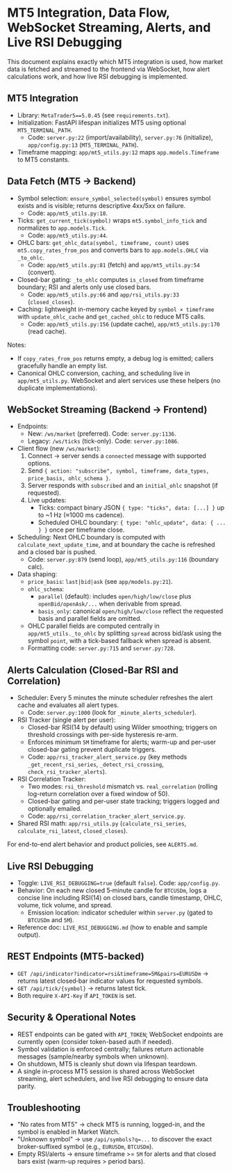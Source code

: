# MT5 Integration, Data Flow, WebSocket Streaming, Alerts, and Live RSI Debugging

This document explains exactly which MT5 integration is used, how market data is fetched and streamed to the frontend via WebSocket, how alert calculations work, and how live RSI debugging is implemented.

## MT5 Integration
- Library: `MetaTrader5==5.0.45` (see `requirements.txt`).
- Initialization: FastAPI lifespan initializes MT5 using optional `MT5_TERMINAL_PATH`.
  - Code: `server.py:22` (import/availability), `server.py:76` (initialize), `app/config.py:13` (`MT5_TERMINAL_PATH`).
- Timeframe mapping: `app/mt5_utils.py:12` maps `app.models.Timeframe` to MT5 constants.

## Data Fetch (MT5 → Backend)
- Symbol selection: `ensure_symbol_selected(symbol)` ensures symbol exists and is visible; returns descriptive 4xx/5xx on failure.
  - Code: `app/mt5_utils.py:18`.
- Ticks: `get_current_tick(symbol)` wraps `mt5.symbol_info_tick` and normalizes to `app.models.Tick`.
  - Code: `app/mt5_utils.py:44`.
- OHLC bars: `get_ohlc_data(symbol, timeframe, count)` uses `mt5.copy_rates_from_pos` and converts bars to `app.models.OHLC` via `_to_ohlc`.
  - Code: `app/mt5_utils.py:81` (fetch) and `app/mt5_utils.py:54` (convert).
- Closed-bar gating: `_to_ohlc` computes `is_closed` from timeframe boundary; RSI and alerts only use closed bars.
  - Code: `app/mt5_utils.py:66` and `app/rsi_utils.py:33` (`closed_closes`).
- Caching: lightweight in-memory cache keyed by `symbol × timeframe` with `update_ohlc_cache` and `get_cached_ohlc` to reduce MT5 calls.
  - Code: `app/mt5_utils.py:156` (update cache), `app/mt5_utils.py:170` (read cache).

Notes:
- If `copy_rates_from_pos` returns empty, a debug log is emitted; callers gracefully handle an empty list.
- Canonical OHLC conversion, caching, and scheduling live in `app/mt5_utils.py`. WebSocket and alert services use these helpers (no duplicate implementations).

## WebSocket Streaming (Backend → Frontend)
- Endpoints:
  - New: `/ws/market` (preferred). Code: `server.py:1136`.
  - Legacy: `/ws/ticks` (tick-only). Code: `server.py:1086`.
- Client flow (new `/ws/market`):
  1) Connect → server sends a `connected` message with supported options.
  2) Send `{ action: "subscribe", symbol, timeframe, data_types, price_basis, ohlc_schema }`.
  3) Server responds with `subscribed` and an `initial_ohlc` snapshot (if requested).
  4) Live updates:
     - Ticks: compact binary JSON `{ type: "ticks", data: [...] }` up to ~1 Hz (≈1000 ms cadence).
     - Scheduled OHLC boundary: `{ type: "ohlc_update", data: { ... } }` once per timeframe close.
- Scheduling: Next OHLC boundary is computed with `calculate_next_update_time`, and at boundary the cache is refreshed and a closed bar is pushed.
  - Code: `server.py:879` (send loop), `app/mt5_utils.py:116` (boundary calc).
- Data shaping:
  - `price_basis`: `last|bid|ask` (see `app/models.py:21`).
  - `ohlc_schema`:
    - `parallel` (default): includes `open/high/low/close` plus `openBid/openAsk/...` when derivable from spread.
    - `basis_only`: canonical `open/high/low/close` reflect the requested basis and parallel fields are omitted.
  - OHLC parallel fields are computed centrally in `app/mt5_utils._to_ohlc` by splitting `spread` across bid/ask using the symbol `point`, with a tick-based fallback when spread is absent.
  - Formatting code: `server.py:715` and `server.py:728`.

## Alerts Calculation (Closed-Bar RSI and Correlation)
- Scheduler: Every 5 minutes the minute scheduler refreshes the alert cache and evaluates all alert types.
  - Code: `server.py:1000` (look for `_minute_alerts_scheduler`).
- RSI Tracker (single alert per user):
  - Closed-bar RSI(14 by default) using Wilder smoothing; triggers on threshold crossings with per-side hysteresis re-arm.
  - Enforces minimum `5M` timeframe for alerts; warm-up and per-user closed-bar gating prevent duplicate triggers.
  - Code: `app/rsi_tracker_alert_service.py` (key methods `_get_recent_rsi_series`, `_detect_rsi_crossing`, `check_rsi_tracker_alerts`).
- RSI Correlation Tracker:
  - Two modes: `rsi_threshold` mismatch vs. `real_correlation` (rolling log-return correlation over a fixed window of 50).
  - Closed-bar gating and per-user state tracking; triggers logged and optionally emailed.
  - Code: `app/rsi_correlation_tracker_alert_service.py`.
- Shared RSI math: `app/rsi_utils.py` (`calculate_rsi_series`, `calculate_rsi_latest`, `closed_closes`).

For end-to-end alert behavior and product policies, see `ALERTS.md`.

## Live RSI Debugging
- Toggle: `LIVE_RSI_DEBUGGING=true` (default `false`). Code: `app/config.py`.
- Behavior: On each new closed 5‑minute candle for `BTCUSDm`, logs a concise line including RSI(14) on closed bars, candle timestamp, OHLC, volume, tick volume, and spread.
  - Emission location: indicator scheduler within `server.py` (gated to `BTCUSDm` and `5M`).
- Reference doc: `LIVE_RSI_DEBUGGING.md` (how to enable and sample output).

## REST Endpoints (MT5-backed)
- `GET /api/indicator?indicator=rsi&timeframe=5M&pairs=EURUSDm` → returns latest closed‑bar indicator values for requested symbols.
- `GET /api/tick/{symbol}` → returns latest tick.
- Both require `X-API-Key` if `API_TOKEN` is set.

## Security & Operational Notes
- REST endpoints can be gated with `API_TOKEN`; WebSocket endpoints are currently open (consider token-based auth if needed).
- Symbol validation is enforced centrally; failures return actionable messages (sample/nearby symbols when unknown).
- On shutdown, MT5 is cleanly shut down via lifespan teardown.
 - A single in-process MT5 session is shared across WebSocket streaming, alert schedulers, and live RSI debugging to ensure data parity.

## Troubleshooting
- "No rates from MT5" → check MT5 is running, logged-in, and the symbol is enabled in Market Watch.
- "Unknown symbol" → use `/api/symbols?q=...` to discover the exact broker-suffixed symbol (e.g., `EURUSDm`, `BTCUSDm`).
- Empty RSI/alerts → ensure timeframe >= `5M` for alerts and that closed bars exist (warm-up requires > period bars).
